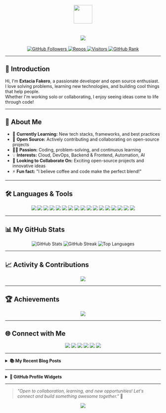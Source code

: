 <p align="center">
  <img src="https://media.giphy.com/media/hvRJCLFzcasrR4ia7z/giphy.gif" width="60" height="60"/>
</p>

<h1 align="center">
  <a href="https://github.com/Extacia21" target="_blank">
    <img src="https://readme-typing-svg.herokuapp.com?font=Fira+Code&size=36&pause=1000&color=F700FF&center=true&width=435&lines=Hi%2C+I'm+Extacia+Fakero!;Welcome+to+my+GitHub+profile!;Open+Source+%F0%9F%92%BB+Enthusiast;Let's+Build+Something+Awesome!"/>
  </a>
</h1>

<p align="center">
  <a href="https://github.com/Extacia21?tab=followers">
    <img src="https://img.shields.io/github/followers/Extacia21?label=Followers&style=social" alt="GitHub Followers"/>
  </a>
  <a href="https://github.com/Extacia21?tab=repositories">
    <img src="https://img.shields.io/badge/Public%20Repos-Count-informational?style=flat-square&logo=github" alt="Repos"/>
  </a>
  <a href="https://visitor-badge.laobi.icu/badge?page_id=Extacia21.Extacia21">
    <img src="https://visitor-badge.laobi.icu/badge?page_id=Extacia21.Extacia21" alt="Visitors"/>
  </a>
  <a href="https://metrics.lecoq.io/Extacia21">
    <img src="https://metrics.lecoq.io/Extacia21?template=classic&base.header=header&base.activity=0&base.community=0&base.repositories=0&base.metadata=0&achievements=1&achievements.only=rank&config.timezone=UTC" alt="GitHub Rank"/>
  </a>
</p>

---

## 👋 Introduction

Hi, I'm **Extacia Fakero**, a passionate developer and open source enthusiast.  
I love solving problems, learning new technologies, and building cool things that help people.  
Whether I'm working solo or collaborating, I enjoy seeing ideas come to life through code!

---

## 🚀 About Me

- 🌱 **Currently Learning:** New tech stacks, frameworks, and best practices
- 💼 **Open Source:** Actively contributing and collaborating on open-source projects
- 🧑‍💻 **Passion:** Coding, problem-solving, and continuous learning
- 💡 **Interests:** Cloud, DevOps, Backend & Frontend, Automation, AI
- 👯 **Looking to Collaborate On:** Exciting open-source projects and innovative ideas
- ⚡ **Fun fact:** "I believe coffee and code make the perfect blend!"

---

## 🛠️ Languages & Tools

<p align="center">
  <img src="https://img.shields.io/badge/Python-3776AB?style=for-the-badge&logo=python&logoColor=white"/>
  <img src="https://img.shields.io/badge/Java-007396?style=for-the-badge&logo=java&logoColor=white"/>
  <img src="https://img.shields.io/badge/Dart-0175C2?style=for-the-badge&logo=dart&logoColor=white"/>
  <img src="https://img.shields.io/badge/C-00599C?style=for-the-badge&logo=c&logoColor=white"/>
  <img src="https://img.shields.io/badge/Go-00ADD8?style=for-the-badge&logo=go&logoColor=white"/>
  <img src="https://img.shields.io/badge/JavaScript-F7DF1E?style=for-the-badge&logo=javascript&logoColor=black"/>
  <img src="https://img.shields.io/badge/TypeScript-3178C6?style=for-the-badge&logo=typescript&logoColor=white"/>
  <img src="https://img.shields.io/badge/React-61DAFB?style=for-the-badge&logo=react&logoColor=black"/>
  <img src="https://img.shields.io/badge/Node.js-339933?style=for-the-badge&logo=nodedotjs&logoColor=white"/>
  <img src="https://img.shields.io/badge/Git-F05032?style=for-the-badge&logo=git&logoColor=white"/>
  <img src="https://img.shields.io/badge/Linux-FCC624?style=for-the-badge&logo=linux&logoColor=black"/>
  <img src="https://img.shields.io/badge/Docker-2496ED?style=for-the-badge&logo=docker&logoColor=white"/>
  <img src="https://img.shields.io/badge/PostgreSQL-336791?style=for-the-badge&logo=postgresql&logoColor=white"/>
  <img src="https://img.shields.io/badge/MongoDB-47A248?style=for-the-badge&logo=mongodb&logoColor=white"/>
  <img src="https://img.shields.io/badge/Firebase-FFCA28?style=for-the-badge&logo=firebase&logoColor=black"/>
  <img src="https://img.shields.io/badge/GraphQL-E10098?style=for-the-badge&logo=graphql&logoColor=white"/>
  <img src="https://img.shields.io/badge/AWS-232F3E?style=for-the-badge&logo=amazon-aws&logoColor=white"/>
</p>

---

## 📊 My GitHub Stats

<p align="center">
  <img src="https://github-readme-stats.vercel.app/api?username=Extacia21&show_icons=true&theme=radical&hide_border=true" alt="GitHub Stats" />
  <img src="https://github-readme-streak-stats.herokuapp.com/?user=Extacia21&theme=radical&hide_border=true" alt="GitHub Streak"/>
  <img src="https://github-readme-stats.vercel.app/api/top-langs/?username=Extacia21&layout=compact&theme=tokyonight&langs_count=8" alt="Top Languages"/>
</p>

---

## 📈 Activity & Contributions

<p align="center">
  <img src="https://github-readme-activity-graph.cyclic.app/graph?username=Extacia21&theme=react-dark&area=true&hide_border=true"/>
</p>

---

## 🏆 Achievements

<p align="center">
  <img src="https://github-profile-trophy.vercel.app/?username=Extacia21&theme=radical&no-frame=true&column=7&margin-w=15"/>
</p>

---

## 🌐 Connect with Me

<p align="center">
  <a href="mailto:extaciafakero@gmail.com"><img src="https://img.shields.io/badge/-Email-D14836?style=flat-square&logo=gmail&logoColor=white"/></a>
  <a href="https://linkedin.com/in/extacia-fakero-268675223"><img src="https://img.shields.io/badge/-LinkedIn-0077B5?style=flat-square&logo=linkedin&logoColor=white"/></a>
  <a href="https://www.facebook.com/profile.php?id=61571060746147"><img src="https://img.shields.io/badge/-Facebook-1DA1F2?style=flat-square&logo=facebook&logoColor=white"/></a>
  <a href="https://twitter.com/extacia21"><img src="https://img.shields.io/badge/-Twitter-1DA1F2?style=flat-square&logo=twitter&logoColor=white"/></a>
  <a href="https://dev.to/extacia21"><img src="https://img.shields.io/badge/-Dev.to-0A0A0A?style=flat-square&logo=devdotto&logoColor=white"/></a>
  <a href="https://stackoverflow.com/users/18560265/extacia-fakero"><img src="https://img.shields.io/badge/-StackOverflow-FE7A16?style=flat-square&logo=stackoverflow&logoColor=white"/></a>
</p>

---

<details>
  <summary><b>📚 My Recent Blog Posts</b></summary>
  
<!-- BLOG-POST-LIST:START -->
- [How I Got Started in Open Source](https://dev.to/extacia21)
- [Tips for Becoming a Better Developer](https://dev.to/extacia21)
- [My Favorite Coding Resources](https://dev.to/extacia21)
<!-- BLOG-POST-LIST:END -->

</details>

---

<details>
  <summary><b>🎯 GitHub Profile Widgets</b></summary>

  - [GitHub Skyline (3D Contribution Graph)](https://skyline.github.com/Extacia21/2024)
  - [GitHub Snake Animation](https://github.com/Extacia21/Extacia21/blob/output/github-contribution-grid-snake.svg)
  - [Metrics (Profile Analytics)](https://metrics.lecoq.io/Extacia21)
  
</details>

---

> _"Open to collaboration, learning, and new opportunities! Let's connect and build something awesome together."_ 🚀

<p align="center">
  <img src="https://capsule-render.vercel.app/api?type=waving&height=120&color=gradient&customColorList=16,0,2,18,36&section=footer"/>
</p>

